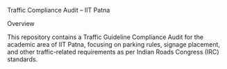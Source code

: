 Traffic Compliance Audit – IIT Patna

Overview

This repository contains a Traffic Guideline Compliance Audit for the academic area of IIT Patna, focusing on parking rules, signage placement, and other traffic-related requirements as per Indian Roads Congress (IRC) standards.
